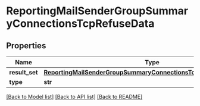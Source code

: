 # ReportingMailSenderGroupSummaryConnectionsTcpRefuseData

## Properties
Name | Type | Description | Notes
------------ | ------------- | ------------- | -------------
**result_set** | [**ReportingMailSenderGroupSummaryConnectionsTcpRefuseDataResultSet**](ReportingMailSenderGroupSummaryConnectionsTcpRefuseDataResultSet.md) |  | [optional] 
**type** | **str** |  | [optional] 

[[Back to Model list]](../README.md#documentation-for-models) [[Back to API list]](../README.md#documentation-for-api-endpoints) [[Back to README]](../README.md)

